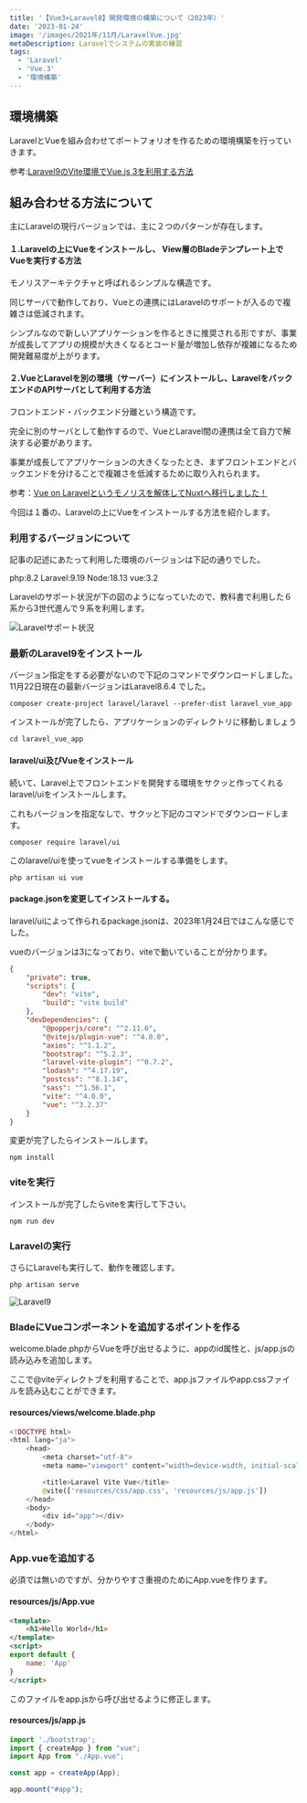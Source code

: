 ```yaml
---
title: '【Vue3×Laravel8】開発環境の構築について（2023年）'
date: '2023-01-24'
image: '/images/2021年/11月/LaravelVue.jpg'
metaDescription: Laravelでシステムの実装の練習
tags:
  - 'Laravel'
  - 'Vue.3'
  - '環境構築'
---
```


## 環境構築
LaravelとVueを組み合わせてポートフォリオを作るための環境構築を行っていきます。

参考:[Laravel9のVite環境でVue.js 3を利用する方法](https://reffect.co.jp/laravel/laravel9_vite)

## 組み合わせる方法について

主にLaravelの現行バージョンでは、主に２つのパターンが存在します。


#### １.Laravelの上にVueをインストールし、 View層のBladeテンプレート上でVueを実行する方法

モノリスアーキテクチャと呼ばれるシンプルな構造です。

同じサーバで動作しており、Vueとの連携にはLaravelのサポートが入るので複雑さは低減されます。

シンプルなので新しいアプリケーションを作るときに推奨される形ですが、事業が成長してアプリの規模が大きくなるとコード量が増加し依存が複雑になるため開発難易度が上がります。


#### ２.VueとLaravelを別の環境（サーバー）にインストールし、LaravelをバックエンドのAPIサーバとして利用する方法

フロントエンド・バックエンド分離という構造です。

完全に別のサーバとして動作するので、VueとLaravel間の連携は全て自力で解決する必要があります。

事業が成長してアプリケーションの大きくなったとき、まずフロントエンドとバックエンドを分けることで複雑さを低減するために取り入れられます。

参考：[Vue on Laravelというモノリスを解体してNuxtへ移行しました！](https://techblog.roxx.co.jp/entry/2018/12/12/120000)


今回は１番の、Laravelの上にVueをインストールする方法を紹介します。


### 利用するバージョンについて
記事の記述にあたって利用した環境のバージョンは下記の通りでした。

php:8.2
Laravel:9.19
Node:18.13
vue:3.2

Laravelのサポート状況が下の図のようになっていたので、教科書で利用した６系から3世代進んで９系を利用します。


![Laravelサポート状況](/images/2023年/1月/Laravel対応表.png)

### 最新のLaravel9をインストール

バージョン指定をする必要がないので下記のコマンドでダウンロードしました。11月22日現在の最新バージョンはLaravel8.6.4 でした。

```terminal
composer create-project laravel/laravel --prefer-dist laravel_vue_app
```

インストールが完了したら、アプリケーションのディレクトリに移動しましょう

```terminal
cd laravel_vue_app
```

#### laravel/ui及びVueをインストール
続いて、Laravel上でフロントエンドを開発する環境をサクッと作ってくれる<red>laravel/ui</red>をインストールします。

これもバージョンを指定なしで、サクッと下記のコマンドでダウンロードします。

```terminal
composer require laravel/ui
```

このlaravel/uiを使ってvueをインストールする準備をします。

```terminal
php artisan ui vue
```

#### package.jsonを変更してインストールする。

laravel/uiによって作られるpackage.jsonは、2023年1月24日ではこんな感じでした。

vueのバージョンは3になっており、viteで動いていることが分かります。

```json
{
    "private": true,
    "scripts": {
        "dev": "vite",
        "build": "vite build"
    },
    "devDependencies": {
        "@popperjs/core": "^2.11.6",
        "@vitejs/plugin-vue": "^4.0.0",
        "axios": "^1.1.2",
        "bootstrap": "^5.2.3",
        "laravel-vite-plugin": "^0.7.2",
        "lodash": "^4.17.19",
        "postcss": "^8.1.14",
        "sass": "^1.56.1",
        "vite": "^4.0.0",
        "vue": "^3.2.37"
    }
}
```

変更が完了したらインストールします。

```terminal
npm install
```

### viteを実行
インストールが完了したらviteを実行して下さい。

```terminal
npm run dev
```

### Laravelの実行

さらにLaravelも実行して、動作を確認します。

```terminal
php artisan serve
```

![Laravel9](/images/2023年/1月/Laravel9.png)


### BladeにVueコンポーネントを追加するポイントを作る

welcome.blade.phpからVueを呼び出せるように、<bold>appのid属性</bold>と、<bold>js/app.js</bold>の読み込みを追加します。

ここで<red>@viteディレクトブ</red>を利用することで、app.jsファイルやapp.cssファイルを読み込むことができます。

#### resources/views/welcome.blade.php
```php
<!DOCTYPE html>
<html lang="ja">
    <head>
        <meta charset="utf-8">
        <meta name="viewport" content="width=device-width, initial-scale=1">

        <title>Laravel Vite Vue</title>
        @vite(['resources/css/app.css', 'resources/js/app.js'])
    </head>
    <body>
        <div id="app"></div>
    </body>
</html>
```

### App.vueを追加する

必須では無いのですが、分かりやすさ重視のためにApp.vueを作ります。


#### resources/js/App.vue
```html
<template>
    <h1>Hello World</h1>
</template>
<script>
export default {
    name: 'App'
}
</script>
```

このファイルをapp.jsから呼び出せるように修正します。

#### resources/js/app.js

```javascript
import './bootstrap';
import { createApp } from "vue";
import App from "./App.vue";

const app = createApp(App);

app.mount("#app");
```
